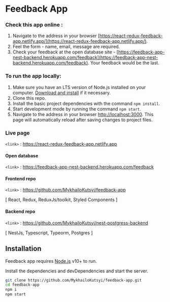 # Feedback App

### Check this app online :

1. Navigate to the address in your browser
   [https://react-redux-feedback-app.netlify.app/](https://react-redux-feedback-app.netlify.app/).
2. Feel the form - name, email, message are required.
3. Check your feedback at the open database site -
   [https://feedback-app-nest-backend.herokuapp.com/feedback](https://feedback-app-nest-backend.herokuapp.com/feedback).
   Your feedback would be the last.

### To run the app locally:

1. Make sure you have an LTS version of Node.js installed on your computer.
   [Download and install](https://nodejs.org/en/) if it necessary.
2. Clone this repo.
3. Install the basic project dependencies with the command `npm install`.
4. Start development mode by running the command `npm start`.
5. Navigate to the address in your browser
   [http://localhost:3000](http://localhost:3000). This page will automatically
   reload after saving changes to project files.

### Live page

`<link>` : <https://react-redux-feedback-app.netlify.app>

#### Open database

`<link>` : <https://feedback-app-nest-backend.herokuapp.com/feedback>

#### Frontend repo

`<link>` : https://github.com/MykhailoKutsyi/feedback-app

[ React, Redux, ReduxJs/toolkit, Styled Components ]

#### Backend repo

`<link>` : <https://github.com/MykhailoKutsyi/nest-postgress-backend>

[ NestJs, Typescript, Typeorm, Postgres ]

## Installation

Feedback app requires [Node.js](https://nodejs.org/) v10+ to run.

Install the dependencies and devDependencies and start the server.

```sh
git clone https://github.com/MykhailoKutsyi/feedback-app.git
cd feedback-app
npm i
npm start
```
